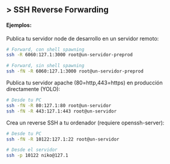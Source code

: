 ## > SSH Reverse Forwarding
#### Ejemplos:
<p>Publica tu servidor node de desarrollo en un servidor remoto:</p>

```bash
# Forward, con shell spawning
ssh -R 6060:127.1:3000 root@un-servidor-preprod

# Forward, sin shell spawning
ssh -fN -R 6060:127.1:3000 root@un-servidor-preprod
```

<p>Publica tu servidor apache (80=http,443=https) en producción directamente (YOLO):</p>

```bash
# Desde tu PC
ssh -fN -R 80:127.1:80 root@un-servidor
ssh -fN -R 443:127.1:443 root@un-servidor
```

<p>Crea un reverse SSH a tu ordenador (requiere openssh-server):</p>

```bash
# Desde tu PC
ssh -fN -R 10122:127.1:22 root@un-servidor

# Desde el servidor
ssh -p 10122 niko@127.1
```
